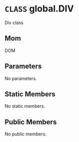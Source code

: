 # `CLASS` global.DIV
Div class

## Mom
DOM

## Parameters
No parameters.

## Static Members
No static members.

## Public Members
No public members.
